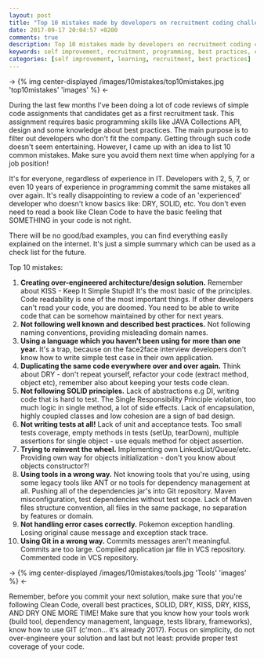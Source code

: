 ```yaml
---
layout: post
title: "Top 10 mistakes made by developers on recruitment coding challenge"
date: 2017-09-17 20:04:57 +0200
comments: true
description: Top 10 mistakes made by developers on recruitment coding challenge
keywords: self improvement, recruitment, programming, best practices, clean code
categories: [self improvement, learning, recruitment, best practices]
---
```


-> {% img center-displayed /images/10mistakes/top10mistakes.jpg 'top10mistakes' 'images' %} <-

During the last few months I've been doing a lot of code reviews of simple code assignments that candidates get as a first recruitment task. This assignment requires basic programming skills like JAVA Collections API, design and some knowledge about best practices. The main purpose is to filter out developers who don't fit the company. Getting through such code doesn't seem entertaining. However, I came up with an idea to list 10 common mistakes. Make sure you avoid them next time when applying for a job position!

<!-- more -->

It's for everyone, regardless of experience in IT. Developers with 2, 5, 7, or even 10 years of experience in programming commit the same mistakes all over again. It's really disappointing to review a code of an 'experienced' developer who doesn't know basics like: DRY, SOLID, etc. You don't even need to read a book like Clean Code to have the basic feeling that SOMETHING in your code is not right.

There will be no good/bad examples, you can find everything easily explained on the internet. It's just a simple summary which can be used as a check list for the future.

Top 10 mistakes:

1. **Creating over-engineered architecture/design solution.**
 Remember about KISS - Keep It Simple Stupid! It's the most basic of the principles. Code readability is one of the most important things. If other developers can't read your code, you are doomed. You need to be able to write code that can be somehow maintained by other for next years.
2. **Not following well known and described best practices.**
 Not following naming conventions, providing misleading domain names.
3. **Using a language which you haven't been using for more than one year.**
 It's a trap, because on the face2face interview developers don't know how to write simple test case in their own application.
4. **Duplicating the same code everywhere over and over again.**
 Think about DRY - don't repeat yourself, refactor your code (extract method, object etc), remember also about keeping your tests code clean.
5. **Not following SOLID principles.**
  Lack of abstractions e.g DI, writing code that is hard to test. The Single Responsibility Principle violation, too much logic in single method, a lot of side effects. Lack of encapsulation, highly coupled classes and low cohesion are a sign of bad design.
6. **Not writing tests at all!**
  Lack of unit and acceptance tests. Too small tests coverage, empty methods in tests (setUp, tearDown), multiple assertions for single object - use equals method for object assertion.
7. **Trying to reinvent the wheel.**
  Implementing own LinkedList/Queue/etc. Providing own way for objects initialization - don't you know about objects constructor?!
8. **Using tools in a wrong way.**
  Not knowing tools that you're using, using some legacy tools like ANT or no tools for dependency management at all. Pushing all of the dependencies jar's into Git repository. Maven misconfiguration, test dependencies without test scope. Lack of Maven files structure convention, all files in the same package, no separation by features or domain.
9. **Not handling error cases correctly.**
 Pokemon exception handling. Losing original cause message and exception stack trace.
10. **Using Git in a wrong way.**
 Commits messages aren't meaningful. Commits are too large. Compiled application jar file in VCS repository. Commented code in VCS repository.

->  {% img center-displayed /images/10mistakes/tools.jpg 'Tools' 'images' %} <-

Remember, before you commit your next solution, make sure that you're following Clean Code, overall best practices, SOLID, DRY, KISS, DRY, KISS, AND DRY ONE MORE TIME! Make sure that you know how your tools work (build tool, dependency management, language, tests library, frameworks), know how to use GIT (c'mon... it's already 2017). Focus on simplicity, do not over-engineere your solution and last but not least: provide proper test coverage of your code.
